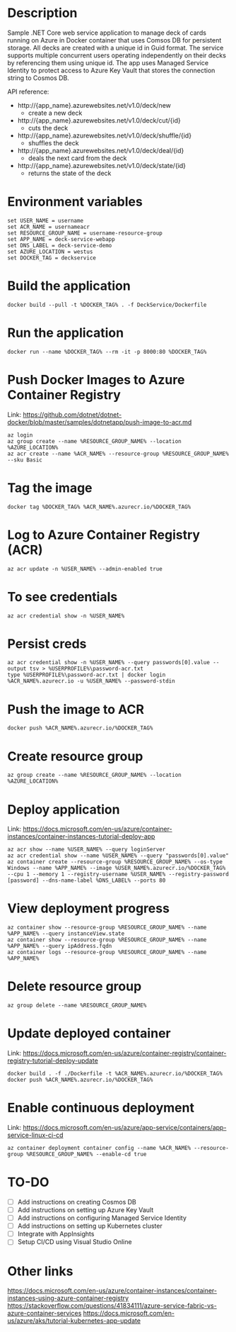 # Description

Sample .NET Core web service application to manage deck of cards running on Azure in Docker container that uses Comsos DB for persistent storage. All decks are created with a unique id in Guid format. 
The service supports multiple concurrent users operating independently on their decks by referencing them using unique id. 
The app uses Managed Service Identity to protect access to Azure Key Vault that stores the connection string to Cosmos DB.

API reference:

- http://{app_name}.azurewebsites.net/v1.0/deck/new
	 - create a new deck
- http://{app_name}.azurewebsites.net/v1.0/deck/cut/{id}
	- cuts the deck
- http://{app_name}.azurewebsites.net/v1.0/deck/shuffle/{id}
	- shuffles the deck
- http://{app_name}.azurewebsites.net/v1.0/deck/deal/{id}
	- deals the next card from the deck
- http://{app_name}.azurewebsites.net/v1.0/deck/state/{id}
	- returns the state of the deck

# Environment variables

```console
set USER_NAME = username
set ACR_NAME = usernameacr
set RESOURCE_GROUP_NAME = username-resource-group
set APP_NAME = deck-service-webapp
set DNS_LABEL = deck-service-demo
set AZURE_LOCATION = westus
set DOCKER_TAG = deckservice
```

# Build the application

```console
docker build --pull -t %DOCKER_TAG% . -f DeckService/Dockerfile
```
# Run the application

```console
docker run --name %DOCKER_TAG% --rm -it -p 8000:80 %DOCKER_TAG%
```

# Push Docker Images to Azure Container Registry

Link: https://github.com/dotnet/dotnet-docker/blob/master/samples/dotnetapp/push-image-to-acr.md

```console
az login
az group create --name %RESOURCE_GROUP_NAME% --location %AZURE_LOCATION%
az acr create --name %ACR_NAME% --resource-group %RESOURCE_GROUP_NAME% --sku Basic
```

# Tag the image

```console
docker tag %DOCKER_TAG% %ACR_NAME%.azurecr.io/%DOCKER_TAG%
```

# Log to Azure Container Registry (ACR)

```console
az acr update -n %USER_NAME% --admin-enabled true
```

# To see credentials

```console
az acr credential show -n %USER_NAME%
```

# Persist creds

```console
az acr credential show -n %USER_NAME% --query passwords[0].value --output tsv > %USERPROFILE%\password-acr.txt
type %USERPROFILE%\password-acr.txt | docker login %ACR_NAME%.azurecr.io -u %USER_NAME% --password-stdin
```

# Push the image to ACR

```console
docker push %ACR_NAME%.azurecr.io/%DOCKER_TAG%
```

# Create resource group

```console
az group create --name %RESOURCE_GROUP_NAME% --location %AZURE_LOCATION%
```

# Deploy application 

Link: https://docs.microsoft.com/en-us/azure/container-instances/container-instances-tutorial-deploy-app

```console
az acr show --name %USER_NAME% --query loginServer
az acr credential show --name %USER_NAME% --query "passwords[0].value"
az container create --resource-group %RESOURCE_GROUP_NAME% --os-type Windows --name %APP_NAME% --image %USER_NAME%.azurecr.io/%DOCKER_TAG% --cpu 1 --memory 1 --registry-username %USER_NAME% --registry-password [password] --dns-name-label %DNS_LABEL% --ports 80
```

# View deployment progress

```console
az container show --resource-group %RESOURCE_GROUP_NAME% --name %APP_NAME% --query instanceView.state
az container show --resource-group %RESOURCE_GROUP_NAME% --name %APP_NAME% --query ipAddress.fqdn
az container logs --resource-group %RESOURCE_GROUP_NAME% --name %APP_NAME%
```

# Delete resource group

```console
az group delete --name %RESOURCE_GROUP_NAME%
```

# Update deployed container

Link: https://docs.microsoft.com/en-us/azure/container-registry/container-registry-tutorial-deploy-update

```console
docker build . -f ./Dockerfile -t %ACR_NAME%.azurecr.io/%DOCKER_TAG%
docker push %ACR_NAME%.azurecr.io/%DOCKER_TAG%
```

# Enable continuous deployment

Link: https://docs.microsoft.com/en-us/azure/app-service/containers/app-service-linux-ci-cd

```console
az container deployment container config --name %ACR_NAME% --resource-group %RESOURCE_GROUP_NAME% --enable-cd true
```

# TO-DO

- [ ] Add instructions on creating Cosmos DB
- [ ] Add instructions on setting up Azure Key Vault 
- [ ] Add instructions on configuring Managed Service Identity
- [ ] Add instructions on setting up Kubernetes cluster
- [ ] Integrate with AppInsights
- [ ] Setup CI/CD using Visual Studio Online

# Other links

https://docs.microsoft.com/en-us/azure/container-instances/container-instances-using-azure-container-registry
https://stackoverflow.com/questions/41834111/azure-service-fabric-vs-azure-container-services
https://docs.microsoft.com/en-us/azure/aks/tutorial-kubernetes-app-update